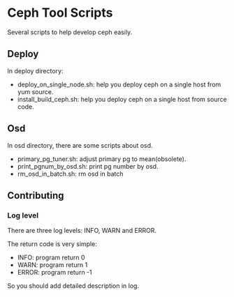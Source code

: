 # Ceph Tool Scripts

Several scripts to help develop ceph easily.

## Deploy

In deploy directory:

- deploy\_on\_single\_node.sh: help you deploy ceph on a single host from yum source.
- install\_build\_ceph.sh: help you deploy ceph on a single host from source code.

## Osd

In osd directory, there are some scripts about osd.

- primary\_pg\_tuner.sh: adjust primary pg to mean(obsolete).
- print\_pgnum\_by\_osd.sh: print pg number by osd.
- rm\_osd\_in\_batch.sh: rm osd in batch

## Contributing

### Log level

There are three log levels: INFO, WARN and ERROR. 

The return code is very simple:

- INFO: program return 0
- WARN: program return 1
- ERROR: program return -1

So you should add detailed description in log.



